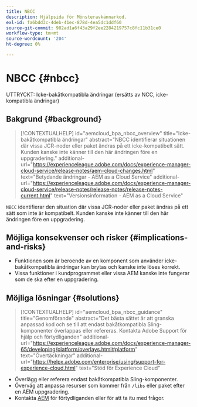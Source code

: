 ```yaml
---
title: NBCC
description: Hjälpsida för Mönsteravkännarkod.
exl-id: fa6bdd3c-4deb-41ec-878d-4ea5dc1ddf60
source-git-commit: 982ad1a6f43a29f2ee2284219757c8fc11b31ce0
workflow-type: tm+mt
source-wordcount: '204'
ht-degree: 0%

---
```


# NBCC {#nbcc}

UTTRYCKT: Icke-bakåtkompatibla ändringar (ersätts av NCC, icke-kompatibla ändringar)

## Bakgrund {#background}

>[!CONTEXTUALHELP]
>id="aemcloud_bpa_nbcc_overview"
>title="Icke-bakåtkompatibla ändringar"
>abstract="NBCC identifierar situationen där vissa JCR-noder eller paket ändras på ett icke-kompatibelt sätt. Kunden kanske inte känner till den här ändringen före en uppgradering."
>additional-url="https://experienceleague.adobe.com/docs/experience-manager-cloud-service/release-notes/aem-cloud-changes.html" text="Betydande ändringar - AEM as a Cloud Service"
>additional-url="https://experienceleague.adobe.com/docs/experience-manager-cloud-service/release-notes/release-notes/release-notes-current.html" text="Versionsinformation - AEM as a Cloud Service"

`NBCC` identifierar den situation där vissa JCR-noder eller paket ändras på ett sätt som inte är kompatibelt. Kunden kanske inte känner till den här ändringen före en uppgradering.

## Möjliga konsekvenser och risker {#implications-and-risks}

* Funktionen som är beroende av en komponent som använder icke-bakåtkompatibla ändringar kan brytas och kanske inte löses korrekt.
* Vissa funktioner i kundprogrammet eller vissa AEM kanske inte fungerar som de ska efter en uppgradering.

## Möjliga lösningar {#solutions}

>[!CONTEXTUALHELP]
>id="aemcloud_bpa_nbcc_guidance"
>title="Genomförande"
>abstract="Det bästa sättet är att granska anpassad kod och se till att endast bakåtkompatibla Sling-komponenter överlappas eller refereras. Kontakta Adobe Support för hjälp och förtydliganden"
>additional-url="https://experienceleague.adobe.com/docs/experience-manager-65/developing/platform/overlays.html#platform" text="Övertäckningar"
>additional-url="https://helpx.adobe.com/enterprise/using/support-for-experience-cloud.html" text="Stöd för Experience Cloud"

* Överlägg eller referera endast bakåtkompatibla Sling-komponenter.
* Överväg att anpassa resurser som kommer från `/libs` eller paket efter en AEM uppgradering.
* Kontakta [AEM](https://helpx.adobe.com/enterprise/using/support-for-experience-cloud.html) för förtydliganden eller för att ta itu med frågor.
